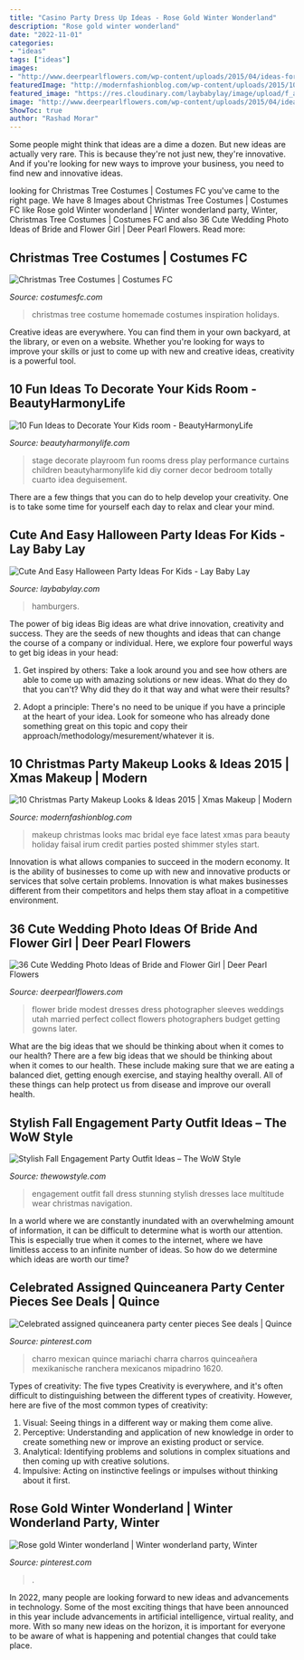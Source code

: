 ```yaml
---
title: "Casino Party Dress Up Ideas - Rose Gold Winter Wonderland"
description: "Rose gold winter wonderland"
date: "2022-11-01"
categories:
- "ideas"
tags: ["ideas"]
images:
- "http://www.deerpearlflowers.com/wp-content/uploads/2015/04/ideas-for-wedding-photos-bride-and-flower-girl.jpg"
featuredImage: "http://modernfashionblog.com/wp-content/uploads/2015/10/10-Christmas-Party-Makeup-Looks-Ideas-2015-Xmas-Makeup-8.jpg"
featured_image: "https://res.cloudinary.com/laybabylay/image/upload/f_auto,q_48,w_1200/shoebox_party_2017-90_lasmtv.jpg"
image: "http://www.deerpearlflowers.com/wp-content/uploads/2015/04/ideas-for-wedding-photos-bride-and-flower-girl.jpg"
ShowToc: true
author: "Rashad Morar"
---
```



Some people might think that ideas are a dime a dozen. But new ideas are actually very rare. This is because they're not just new, they're innovative. And if you're looking for new ways to improve your business, you need to find new and innovative ideas.

	

		
looking for Christmas Tree Costumes | Costumes FC you've came to the right page. We have 8 Images about Christmas Tree Costumes | Costumes FC like Rose gold Winter wonderland | Winter wonderland party, Winter, Christmas Tree Costumes | Costumes FC and also 36 Cute Wedding Photo Ideas of Bride and Flower Girl | Deer Pearl Flowers. Read more:
		
    
## Christmas Tree Costumes | Costumes FC

<img loading=lazy src="http://www.costumesfc.com/wp-content/uploads/2014/11/Homemade-Christmas-Tree-Costume.jpg" onerror="this.onerror=null;this.src='https://tse1.mm.bing.net/th?id=OIP._0qMk_fw3YrK-Ub9UG4joAHaM9&amp;pid=15.1';" alt="Christmas Tree Costumes | Costumes FC">

_Source: costumesfc.com_

>christmas tree costume homemade costumes inspiration holidays. 

	

Creative ideas are everywhere. You can find them in your own backyard, at the library, or even on a website. Whether you're looking for ways to improve your skills or just to come up with new and creative ideas, creativity is a powerful tool.

    
## 10 Fun Ideas To Decorate Your Kids Room - BeautyHarmonyLife

<img loading=lazy src="https://beautyharmonylife.com/wp-content/uploads/2014/02/327.jpg" onerror="this.onerror=null;this.src='https://tse1.mm.bing.net/th?id=OIP.J3nMGTcylSt7HV8VpO7_kAHaNN&amp;pid=15.1';" alt="10 Fun Ideas to Decorate Your Kids room - BeautyHarmonyLife">

_Source: beautyharmonylife.com_

>stage decorate playroom fun rooms dress play performance curtains children beautyharmonylife kid diy corner decor bedroom totally cuarto idea deguisement. 

	

There are a few things that you can do to help develop your creativity. One is to take some time for yourself each day to relax and clear your mind.

    
## Cute And Easy Halloween Party Ideas For Kids - Lay Baby Lay

<img loading=lazy src="https://res.cloudinary.com/laybabylay/image/upload/f_auto,q_48,w_1200/shoebox_party_2017-90_lasmtv.jpg" onerror="this.onerror=null;this.src='https://tse2.mm.bing.net/th?id=OIP.ws1S6x3xLwAxZrbmga7smwHaLH&amp;pid=15.1';" alt="Cute And Easy Halloween Party Ideas For Kids - Lay Baby Lay">

_Source: laybabylay.com_

>hamburgers. 

	

The power of big ideas
Big ideas are what drive innovation, creativity and success. They are the seeds of new thoughts and ideas that can change the course of a company or individual. Here, we explore four powerful ways to get big ideas in your head:
1. Get inspired by others: Take a look around you and see how others are able to come up with amazing solutions or new ideas. What do they do that you can't? Why did they do it that way and what were their results?

2. Adopt a principle: There's no need to be unique if you have a principle at the heart of your idea. Look for someone who has already done something great on this topic and copy their approach/methodology/mesurement/whatever it is.

    
## 10 Christmas Party Makeup Looks &amp; Ideas 2015 | Xmas Makeup | Modern

<img loading=lazy src="http://modernfashionblog.com/wp-content/uploads/2015/10/10-Christmas-Party-Makeup-Looks-Ideas-2015-Xmas-Makeup-8.jpg" onerror="this.onerror=null;this.src='https://tse4.mm.bing.net/th?id=OIP.aiWJtsM8OoBcf8n89yo_lgHaLD&amp;pid=15.1';" alt="10 Christmas Party Makeup Looks &amp; Ideas 2015 | Xmas Makeup | Modern">

_Source: modernfashionblog.com_

>makeup christmas looks mac bridal eye face latest xmas para beauty holiday faisal irum credit parties posted shimmer styles start. 

	

Innovation is what allows companies to succeed in the modern economy. It is the ability of businesses to come up with new and innovative products or services that solve certain problems. Innovation is what makes businesses different from their competitors and helps them stay afloat in a competitive environment.

    
## 36 Cute Wedding Photo Ideas Of Bride And Flower Girl | Deer Pearl Flowers

<img loading=lazy src="http://www.deerpearlflowers.com/wp-content/uploads/2015/04/ideas-for-wedding-photos-bride-and-flower-girl.jpg" onerror="this.onerror=null;this.src='https://tse2.mm.bing.net/th?id=OIP.keFntJtQeGHeGkQfgA-ZRwHaLH&amp;pid=15.1';" alt="36 Cute Wedding Photo Ideas of Bride and Flower Girl | Deer Pearl Flowers">

_Source: deerpearlflowers.com_

>flower bride modest dresses dress photographer sleeves weddings utah married perfect collect flowers photographers budget getting gowns later. 

	

What are the big ideas that we should be thinking about when it comes to our health?
There are a few big ideas that we should be thinking about when it comes to our health. These include making sure that we are eating a balanced diet, getting enough exercise, and staying healthy overall. All of these things can help protect us from disease and improve our overall health.

    
## Stylish Fall Engagement Party Outfit Ideas – The WoW Style

<img loading=lazy src="http://thewowstyle.com/wp-content/uploads/2016/07/Stunning-dress.jpg" onerror="this.onerror=null;this.src='https://tse2.mm.bing.net/th?id=OIP.k4B0V4Jq4p1sk87Zo9QmOgHaLH&amp;pid=15.1';" alt="Stylish Fall Engagement Party Outfit Ideas – The WoW Style">

_Source: thewowstyle.com_

>engagement outfit fall dress stunning stylish dresses lace multitude wear christmas navigation. 

	

In a world where we are constantly inundated with an overwhelming amount of information, it can be difficult to determine what is worth our attention. This is especially true when it comes to the internet, where we have limitless access to an infinite number of ideas. So how do we determine which ideas are worth our time?

    
## Celebrated Assigned Quinceanera Party Center Pieces See Deals | Quince

<img loading=lazy src="https://i.pinimg.com/736x/12/ab/76/12ab7610daf4ef1ed244d0c725b71ec3.jpg" onerror="this.onerror=null;this.src='https://tse1.mm.bing.net/th?id=OIP.ROLfCpM2P2whoOE4ynfiyQHaLH&amp;pid=15.1';" alt="Celebrated assigned quinceanera party center pieces See deals | Quince">

_Source: pinterest.com_

>charro mexican quince mariachi charra charros quinceañera mexikanische ranchera mexicanos mipadrino 1620. 

	

Types of creativity: The five types
Creativity is everywhere, and it's often difficult to distinguishing between the different types of creativity. However, here are five of the most common types of creativity:
1. Visual: Seeing things in a different way or making them come alive.
2. Perceptive: Understanding and application of new knowledge in order to create something new or improve an existing product or service. 
3. Analytical: Identifying problems and solutions in complex situations and then coming up with creative solutions. 
4. Impulsive: Acting on instinctive feelings or impulses without thinking about it first. 

    
## Rose Gold Winter Wonderland | Winter Wonderland Party, Winter

<img loading=lazy src="https://i.pinimg.com/736x/1b/41/d7/1b41d7795cafbb531a50e74d58604d08.jpg" onerror="this.onerror=null;this.src='https://tse4.mm.bing.net/th?id=OIP.Fzuh1Wpt4KQgdWAWd0UovAHaJ3&amp;pid=15.1';" alt="Rose gold Winter wonderland | Winter wonderland party, Winter">

_Source: pinterest.com_

>. 

	

In 2022, many people are looking forward to new ideas and advancements in technology. Some of the most exciting things that have been announced in this year include advancements in artificial intelligence, virtual reality, and more. With so many new ideas on the horizon, it is important for everyone to be aware of what is happening and potential changes that could take place.

